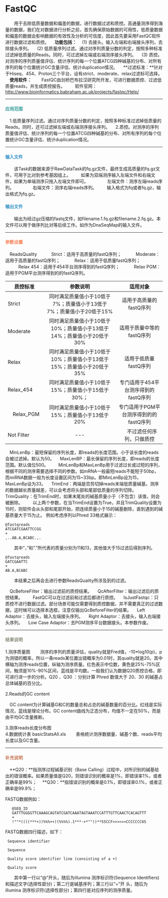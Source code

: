 # FastQC
　　用于去除低质量数据和偏差的数据，进行数据过滤和质控。高通量测序得到海量的数据，我们在对数据进行分析之前，首先确保原始数据的可用性，低质量数据和偏差的数据会影响数据的有效性及分析的可信度，因此首先要采用FastQC软件进行数据过滤和质控。 
　**功能包括：**
　(1) 去接头。输入左端和右端接头序列，去除接头序列。
　(2) 低质量序列过滤。通过对序列质量分数的判定，按照多种标准过滤掉低质量的Reads。同时，可过滤掉左端或右端测序接头序列。
　(3) 质控。对测序的序列质量值评估、统计序列的每一个位置ATCG四种碱基的分布、对所有序列的每个位置统计GC含量评估、统计duplication情况。
　**过滤标准：**针对于Hiseq、454、Proton三个平台，设有strict、moderate、relax过滤标可选择。
　**使用软件：**
　　FastQC由剑桥巴布拉汉研究所开发，可进行数据质控、过滤低质量reads，并生成质控报告。 
　　软件官网：http://www.bioinformatics.babraham.ac.uk/projects/fastqc/Help/


***
#### **<span class="glyphicon glyphicon-check" aria-hidden="true" style="color:#3B9C9C;font-size:20px;" ></span> <span style="color:#3B9C9C">应用范围**
　1.低质量序列过滤。通过对序列质量分数的判定，按照多种标准过滤掉低质量的Reads。同时，还可过滤掉左端或右端测序接头序列。
　2.质控。对测序的序列质量值评估、统计序列的每一个位置ATCG四种碱基的分布、对所有序列的每个位置统计GC含量评估、统计duplication情况。

***

#### **<i class="glyphicon glyphicon-log-in" aria-hidden="true" style="color:#3090C7"></i><span style="color:#3090C7"> 输入文件**

　　该Task的数据来源于RawDataTask的fq.gz文件，最终生成高质量的fq.gz文件，可用于比对到参考基因组上。
　　如果为双端测序输入左端文件和右端文件，如果为单端测序只拖入左端文件即可。
　　　　左端文件：测序左端reads序列。
　　　　右端文件：测序右端reads序列。
　　输入格式为fq或者fq.gz，输出格式为fq.gz。

#### **<i class="glyphicon glyphicon-log-out" aria-hidden="true" style="color:#3090C7"></i><span style="color:#3090C7"> 输出文件**
　　输出为经过gz压缩的fastq文件，如filename.1.fq.gz和filename.2.fq.gz。本文件可以用于做序列比对等后续工作。如作为DnaSeqMap的输入文件。

***
#### **<i class="fa fa-cog" aria-hidden="true" style="color:#F88158"></i> <span style="color:#F88158">参数设置**
　<label id='ReadsQuality'>ReadsQuality</label>
　　　Strict：适用于高质量的fastQ序列；
　　　Moderate：适用于高质量的fastQ序列；
　　　Relax：适用于低质量fastQ序列；
　　　Relax 454：适用于454平台测序得到的fastQ序列；
　　　Relax PGM：适用于PGM平台测序得到的的fastQ序列。

| 质控标准   |  参数说明  |适用对象|
| -------- |  :----: | :----:  |
| Strict     |  同时满足质量值小于10低于7%；质量值小于13低于7%；质量值小于20低于15% |适用于高质量的fastQ序列 |
| Moderate     | 同时满足质量值小于10低于10%；质量值小于13低于14%；质量值小于20低于30%   |适用于质量中等的fastQ序列|
| Relax        |  同时满足质量值小于10低于10%；质量值小于13低于15%；质量值小于20低于35%  |适用于低质量fastQ序列|
|Relax_454　|同时满足质量值小于10低于15%；质量值小于15低于30%；|专门适用于454平台测序得到的fastQ序列　　|
|　Relax_PGM　|同时满足质量值小于10低于15%；质量值小于13低于20%|专门适用于PGM平台测序得到的的fastQ序列　|
|Not Filter　　|---　　|　不过滤任何序列，只做质控　|

　<label id='minLenBp'>MinLenBp：</label>最短保留的序列长度，即reads的长度范围。小于该长度的reads会被过滤掉。默认为50。
　<label id='maxLenBP'>MaxLenBP：</label>最长保留的序列长度，即reads的长度范围。默认值位500。
　　MinLenBp和MaxLenBp用于过滤过长或过短的序列，根据不同的测序需要选择不同的参数。如mRNA一般最短reads不能短于50bp，而miRNA数据一般为长度设置区间为15~33bp。即MinLenBp设为15，MaxLenBp设为33。
　<label id='trimEnd'>TrimEnd：</label>两端是否剪切掉reads末端低质量碱基。测序的数据越长质量越差，可以会考虑将头部和尾部低质量的序列切除。
　<label id='trimQuality'>TrimQuality：</label>在TrimEnd时，如果末尾处的碱基质量小于（不包含）该值，则会被删除。
　　以上两个参数，在当TrimEnd设置为True，并且TrimQuality设置为15时，则软件会从头部和尾部开始，把连续质量小于15的碱基删除，直到遇到的碱基质量大于15为止。
 例如考虑序列以Phred 33格式展示：
```
@fastqreads
ATCGATCGAATTCCGG
+
,..AB.A,BCABC.,.
```
　　其中“，”和”.”所代表的质量分别为11和13，其他值大于15过滤后得到序列。
```
@fastqreads
GATCGAATTC
+
AB.A,BCABC
```
　　本结果之后再会去进行参数ReadsQuality所涉及到的过滤。

 
　<label id='qcBeforeFilter'>QcBeforeFilter：</label>输出过滤前的质控结果。
　<label id='qcAfterFilter'>QcAfterFilter：</label>输出过滤后的质控结果。
 　　FastQC可以在过滤前和过滤后都进行质控。
　<label id='isJustFastqc'>IsJustFastqc：</label>只质控不进行数据过滤。部分场景可能仅需要得到质控数据，并不需要真正的过滤数据，这时候可以选择本选框，注意仅输出QcBeforeFilter的结果。
　<label id='leftAdaptor'>Left Adaptor：</label>去接头，输入左端接头序列。
　<label id='right Adaptor'>Right Adaptor：</label>去接头，输入右端接头序列。
　<label id='lowCaseAdaptor'>Low Case Adaptor：</label>去PGM测序平台数据接头。本参数作废。
　

***
#### **<i class="fa fa-file-text" aria-hidden="true" style="color:#848b79"></i><span style="color:#848b79"> 结果说明**

1.测序质量图
 　　测序的序列的质量评估，quality就是Fred值，-10*log10(p)，p为测错的概率。所以一条reads某位置出错概率为0.01时，其quality就是20。其中横轴为测序reads位置，纵轴为测序质量。红色表示中位数，黄色是25%-75%区间，触须是10%-90%区间，蓝线是平均数。一般我们认为数据Q20质控合格，即可进行进一步的分析。Q20 、Q30 ：分别计算 Phred 数值大于 20、30 的碱基占总体碱基的百分比。

<div style="text-align:center">
<img data-src="1.png" width="300px" ></img>
</div>
2.Reads的GC content

　GC content为计算碱基G和C的数量总和占总的碱基数量的百分比。红线是实际情况，蓝线是理论分布。GC content曲线为正态分布，均值不一定在50%，而是由平均GC含量推断。

<div style="text-align:center">
<img data-src="2.png" width="300px"  ></img>
</div>
3.测序reads长度分布图

<div style="text-align:center">
<img data-src="3.png" width="300px"  ></img>
</div>
4.数据统计表 basicStatsAll.xls 
　　表格统计测序数据量、碱基个数、reads平均长度以及GC含量。
<div style="text-align:center">
<img data-src="4.png" width="850px"  ></img>
</div>

***
#### **<span class="glyphicon glyphicon-paperclip" aria-hidden="true" style="color:#C47451"></span></i><span style="color:#C47451">  补充说明**
　**Q20：**指测序过程碱基识别（Base Calling）过程中，对所识别的碱基给出的错误概率。如果质量值是Q20，则错误识别的概率是1%，即错误率1%，或者正确率是99%；
　**Q30：**指错误识别的概率是0.1%，即错误率0.1%，或者正确率是99.9%；

FASTQ数据例如： 

       @SEQ_ID
       GATTTGGGGTTCAAAGCAGTATCGATCAAATAGTAAATCCATTTGTTCAACTCACAGTTT
       +
       !""*((((***+))%%%++)(%%%%).1***-+*""))**55CCF>>>>>>CCCCCCC65

FASTQ数据四行描述，如下： 

     Sequence identifier

     Sequence

     Quality score identifier line (consisting of a +)

     Quality score



　　其中第一行以“@”开头，随后为illumina 测序标识符(Sequence Identifiers)和描述文字(选择性部分)；第二行是碱基序列；第三行以“+”开 头，随后为illumina 测序标识符(选择性部分)；第四行是对应序列的测序质量。

